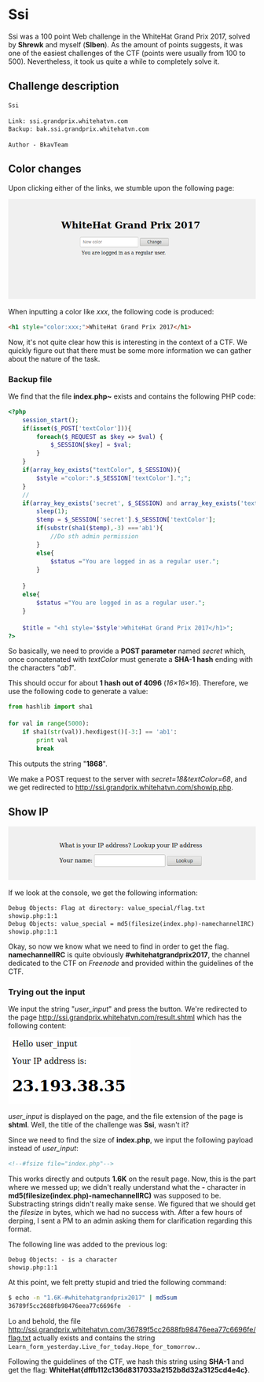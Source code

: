 # Ssi

Ssi was a 100 point Web challenge in the WhiteHat Grand Prix 2017, solved by **Shrewk** and myself (**SIben**). As the amount of points suggests, it was one of the easiest challenges of the CTF (points were usually from 100 to 500). Nevertheless, it took us quite a while to completely solve it.

## Challenge description

```
Ssi

Link: ssi.grandprix.whitehatvn.com
Backup: bak.ssi.grandprix.whitehatvn.com

Author - BkavTeam
```

## Color changes

Upon clicking either of the links, we stumble upon the following page:

![Color changes](./colorchanges.png)

When inputting a color like *xxx*, the following code is produced:

```html
<h1 style="color:xxx;">WhiteHat Grand Prix 2017</h1>
```

Now, it's not quite clear how this is interesting in the context of a CTF. We quickly figure out that there must be some more information we can gather about the nature of the task.

### Backup file

We find that the file **index.php~** exists and contains the following PHP code:

```php
<?php 
	session_start();
	if(isset($_POST['textColor'])){
		foreach($_REQUEST as $key => $val) { 
	    	$_SESSION[$key] = $val; 
		}
	}
	if(array_key_exists("textColor", $_SESSION)){
		$style ="color:".$_SESSION['textColor'].";";
	}
	// 
	if(array_key_exists('secret', $_SESSION) and array_key_exists('textColor', $_SESSION)){
		sleep(1);
		$temp = $_SESSION['secret'].$_SESSION['textColor'];
		if(substr(sha1($temp),-3) ==='ab1'){
			//Do sth admin permission
		}
		else{
			$status ="You are logged in as a regular user.";
		}
		
	}
	else{
		$status ="You are logged in as a regular user.";
	}
	
	$title = "<h1 style='$style'>WhiteHat Grand Prix 2017</h1>"; 
?>
```

So basically, we need to provide a **POST parameter** named *secret* which, once concatenated with *textColor* must generate a **SHA-1 hash** ending with the characters "*ab1*".

This should occur for about **1 hash out of 4096** (*16×16×16*). Therefore, we use the following code to generate a value:

```python
from hashlib import sha1

for val in range(5000):
    if sha1(str(val)).hexdigest()[-3:] == 'ab1':
        print val
        break
```

This outputs the string "**1868**".

We make a POST request to the server with *secret=18&textColor=68*, and we get redirected to http://ssi.grandprix.whitehatvn.com/showip.php.

## Show IP

![Show IP](./showip.png)

If we look at the console, we get the following information:

```
Debug Objects: Flag at directory: value_special/flag.txt
showip.php:1:1
Debug Objects: value_special = md5(filesize(index.php)-namechannelIRC)
showip.php:1:1
```

Okay, so now we know what we need to find in order to get the flag. **namechannelIRC** is quite obviously **#whitehatgrandprix2017**, the channel dedicated to the CTF on *Freenode* and provided within the guidelines of the CTF.

### Trying out the input

We input the string "*user_input*" and press the button. We're redirected to the page http://ssi.grandprix.whitehatvn.com/result.shtml which has the following content:

![Result](./result.png)

*user_input* is displayed on the page, and the file extension of the page is **shtml**. Well, the title of the challenge was **Ssi**, wasn't it?

Since we need to find the size of **index.php**, we input the following payload instead of *user_input*:

```html
<!--#fsize file="index.php"-->
```

This works directly and outputs **1.6K** on the result page. Now, this is the part where we messed up; we didn't really understand what the **-** character in **md5(filesize(index.php)-namechannelIRC)** was supposed to be. Substracting strings didn't really make sense. We figured that we should get the *filesize* in bytes, which we had no success with. After a few hours of derping, I sent a PM to an admin asking them for clarification regarding this format.

The following line was added to the previous log:

```
Debug Objects: - is a character
showip.php:1:1
```

At this point, we felt pretty stupid and tried the following command:
```bash
$ echo -n "1.6K-#whitehatgrandprix2017" | md5sum
36789f5cc2688fb98476eea77c6696fe  -
```

Lo and behold, the file http://ssi.grandprix.whitehatvn.com/36789f5cc2688fb98476eea77c6696fe/flag.txt actually exists and contains the string `Learn_form_yesterday.Live_for_today.Hope_for_tomorrow.`.

Following the guidelines of the CTF, we hash this string using **SHA-1** and get the flag: **WhiteHat{dffb112c136d8317033a2152b8d32a3125cd4e4c}**.
